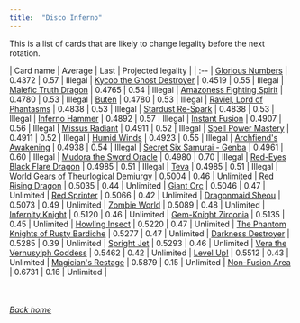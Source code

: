 ```yaml
---
title:  "Disco Inferno"
---
```


This is a list of cards that are likely to change legality before the next rotation.

| Card name | Average | Last | Projected legality |
| :-- |
[Glorious Numbers](https://db.ygoprodeck.com/card/?search=Glorious%20Numbers) | 0.4372 | 0.57 | Illegal |
[Kycoo the Ghost Destroyer](https://db.ygoprodeck.com/card/?search=Kycoo%20the%20Ghost%20Destroyer) | 0.4519 | 0.55 | Illegal |
[Malefic Truth Dragon](https://db.ygoprodeck.com/card/?search=Malefic%20Truth%20Dragon) | 0.4765 | 0.54 | Illegal |
[Amazoness Fighting Spirit](https://db.ygoprodeck.com/card/?search=Amazoness%20Fighting%20Spirit) | 0.4780 | 0.53 | Illegal |
[Buten](https://db.ygoprodeck.com/card/?search=Buten) | 0.4780 | 0.53 | Illegal |
[Raviel, Lord of Phantasms](https://db.ygoprodeck.com/card/?search=Raviel,%20Lord%20of%20Phantasms) | 0.4838 | 0.53 | Illegal |
[Stardust Re-Spark](https://db.ygoprodeck.com/card/?search=Stardust%20Re-Spark) | 0.4838 | 0.53 | Illegal |
[Inferno Hammer](https://db.ygoprodeck.com/card/?search=Inferno%20Hammer) | 0.4892 | 0.57 | Illegal |
[Instant Fusion](https://db.ygoprodeck.com/card/?search=Instant%20Fusion) | 0.4907 | 0.56 | Illegal |
[Missus Radiant](https://db.ygoprodeck.com/card/?search=Missus%20Radiant) | 0.4911 | 0.52 | Illegal |
[Spell Power Mastery](https://db.ygoprodeck.com/card/?search=Spell%20Power%20Mastery) | 0.4911 | 0.52 | Illegal |
[Humid Winds](https://db.ygoprodeck.com/card/?search=Humid%20Winds) | 0.4923 | 0.55 | Illegal |
[Archfiend's Awakening](https://db.ygoprodeck.com/card/?search=Archfiend's%20Awakening) | 0.4938 | 0.54 | Illegal |
[Secret Six Samurai - Genba](https://db.ygoprodeck.com/card/?search=Secret%20Six%20Samurai%20-%20Genba) | 0.4961 | 0.60 | Illegal |
[Mudora the Sword Oracle](https://db.ygoprodeck.com/card/?search=Mudora%20the%20Sword%20Oracle) | 0.4980 | 0.70 | Illegal |
[Red-Eyes Black Flare Dragon](https://db.ygoprodeck.com/card/?search=Red-Eyes%20Black%20Flare%20Dragon) | 0.4985 | 0.51 | Illegal |
[Teva](https://db.ygoprodeck.com/card/?search=Teva) | 0.4985 | 0.51 | Illegal |
[World Gears of Theurlogical Demiurgy](https://db.ygoprodeck.com/card/?search=World%20Gears%20of%20Theurlogical%20Demiurgy) | 0.5004 | 0.46 | Unlimited |
[Red Rising Dragon](https://db.ygoprodeck.com/card/?search=Red%20Rising%20Dragon) | 0.5035 | 0.44 | Unlimited |
[Giant Orc](https://db.ygoprodeck.com/card/?search=Giant%20Orc) | 0.5046 | 0.47 | Unlimited |
[Red Sprinter](https://db.ygoprodeck.com/card/?search=Red%20Sprinter) | 0.5066 | 0.42 | Unlimited |
[Dragonmaid Sheou](https://db.ygoprodeck.com/card/?search=Dragonmaid%20Sheou) | 0.5073 | 0.49 | Unlimited |
[Zombie World](https://db.ygoprodeck.com/card/?search=Zombie%20World) | 0.5089 | 0.48 | Unlimited |
[Infernity Knight](https://db.ygoprodeck.com/card/?search=Infernity%20Knight) | 0.5120 | 0.46 | Unlimited |
[Gem-Knight Zirconia](https://db.ygoprodeck.com/card/?search=Gem-Knight%20Zirconia) | 0.5135 | 0.45 | Unlimited |
[Howling Insect](https://db.ygoprodeck.com/card/?search=Howling%20Insect) | 0.5220 | 0.47 | Unlimited |
[The Phantom Knights of Rusty Bardiche](https://db.ygoprodeck.com/card/?search=The%20Phantom%20Knights%20of%20Rusty%20Bardiche) | 0.5277 | 0.47 | Unlimited |
[Darkness Destroyer](https://db.ygoprodeck.com/card/?search=Darkness%20Destroyer) | 0.5285 | 0.39 | Unlimited |
[Spright Jet](https://db.ygoprodeck.com/card/?search=Spright%20Jet) | 0.5293 | 0.46 | Unlimited |
[Vera the Vernusylph Goddess](https://db.ygoprodeck.com/card/?search=Vera%20the%20Vernusylph%20Goddess) | 0.5462 | 0.42 | Unlimited |
[Level Up!](https://db.ygoprodeck.com/card/?search=Level%20Up!) | 0.5512 | 0.43 | Unlimited |
[Magician's Restage](https://db.ygoprodeck.com/card/?search=Magician's%20Restage) | 0.5879 | 0.15 | Unlimited |
[Non-Fusion Area](https://db.ygoprodeck.com/card/?search=Non-Fusion%20Area) | 0.6731 | 0.16 | Unlimited |

<br>

###### [Back home](index)
